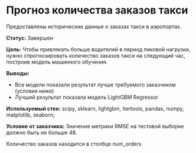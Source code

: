 # Прогноз количества заказов такси
Предоставлены исторические данные о заказах такси в аэропортах. 

**Статус:** Завершен

**Цель:** Чтобы привлекать больше водителей в период пиковой нагрузки, нужно спрогнозировать количество заказов такси на следующий час, построив модель машинного обучения.

**Выводы:**
  - Все модели показали результат лучше требуемого заказчиком (условия ниже)
  - Лучший результат показала модель LightGBM Regressor

**Используемый стек:** scipy, sklearn, lightgbm, itertools, pandas, numpy, matplotlib, seaborn;

**Условие от заказчика:** Значение метрики RMSE на тестовой выборке должно быть не больше 48.

Количество заказов находится в столбце num_orders
